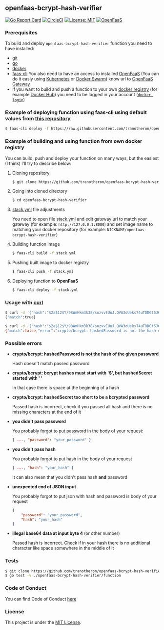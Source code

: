 ## openfaas-bcrypt-hash-verifier
[![Go Report Card](https://goreportcard.com/badge/github.com/tranotheron/openfaas-bcrypt-hash-verifier)](https://goreportcard.com/report/github.com/tranotheron/openfaas-bcrypt-hash-verifier)
[![CircleCI](https://circleci.com/gh/tranotheron/openfaas-bcrypt-hash-verifier.svg?style=shield)](https://circleci.com/gh/tranotheron/openfaas-bcrypt-hash-verifier)
[![License: MIT](https://img.shields.io/badge/License-MIT-yellow.svg)](https://opensource.org/licenses/MIT)
[![OpenFaaS](https://img.shields.io/badge/openfaas-serverless-blue.svg)](https://www.openfaas.com)

### Prerequisites
To build and deploy `openfaas-bcrypt-hash-verifier` function you need to have installed:
- [git](https://git-scm.com/downloads)
- [go](https://golang.org/doc/install)
- [docker](https://docs.docker.com/install/)
- [faas-cli](https://github.com/openfaas/faas-cli#get-started-install-the-cli)
You also need to have an access to installed [OpenFaaS](https://github.com/openfaas/faas#hands-on-labs-detailed-getting-started) (You can do it easly using [Kubernetes](https://github.com/kubernetes/kubernetes#to-start-using-kubernetes) or [Docker Swarm](https://docs.docker.com/engine/swarm/)) know url to [OpenFaaS Gateway](https://github.com/openfaas/faas/tree/master/gateway)
- If you want to build and push a function to your own [docker registry](https://docs.docker.com/registry/) (for example [Docker Hub](https://hub.docker.com/)) you need to be logged in your account ([`docker login`](https://docs.docker.com/engine/reference/commandline/login/))

### Example of deploying function using **faas-cli** using default values from [this repository](https://raw.githubusercontent.com/tranotheron/openfaas-bcrypt-hash-verifier/master/stack.yml)
```bash
$ faas-cli deploy -f https://raw.githubusercontent.com/tranotheron/openfaas-bcrypt-hash-verifier/master/stack.yml
```

### Example of building and using function from own docker registry

You can build, push and deploy your function on many ways, but the easiest (I think) I'll try to describe below:

1. Cloning repository
    ```bash
    $ git clone https://github.com/tranotheron/openfaas-bcrypt-hash-verifier
    ```

2. Going into cloned directory
    ```bash
    $ cd openfaas-bcrypt-hash-verifier
    ```

3. [stack.yml](stack.yml) file adjustments

    You need to open file [stack.yml](stack.yml) and edit gateway url to match your gateway (for example: `http://127.0.0.1:8080`) and set image name to matching your docker repository (for example: `NICKNAME/openfaas-bcrypt-hash-verifier`)

4. Building function image
    ```bash
    $ faas-cli build -f stack.yml
    ```

5. Pushing built image to docker registry
    ```bash
    $ faas-cli push -f stack.yml
    ```

6. Deploying function to **OpenFaaS**
    ```bash
    $ faas-cli deploy -f stack.yml
    ```

### Usage with [curl](https://curl.haxx.se/)
```bash
$ curl -d '{"hash":"$2a$12$Y/98WmHkm3k38/suzvvEUuJ.QVA3oUeks74uTDDGt6JGhTqL/RP0K","password": "foo"}' -X POST http://localhost:8080/function/bcrypt
{"match":true}

$ curl -d '{"hash":"$2a$12$Y/98WmHkm3k38/suzvvEUuJ.QVA3oUeks74uTDDGt6JGhTqL/RP0K","password": "bar"}' -X POST http://localhost:8080/function/bcrypt
{"match":false,"error":"crypto/bcrypt: hashedPassword is not the hash of the given password"}
```

### Possible errors
- **crypto/bcrypt: hashedPassword is not the hash of the given password**

    Hash doesn't match passed password

- **crypto/bcrypt: bcrypt hashes must start with '$', but hashedSecret started with ' '**

    In that case there is space at the beginning of a hash

- **crypto/bcrypt: hashedSecret too short to be a bcrypted password**

    Passed hash is incorrect, check if you passed all hash and there is no missing characters at the end of it

- **you didn't pass password**

    You probably forgot to put password in the body of your request:
    ```json
    { ..., "password": "your_password" }
    ```

- **you didn't pass hash**

    You probably forgot to put hash in the body of your request
    ```json
    { ..., "hash": "your_hash" }
    ```
    It can also mean that you didn't pass hash **and** password

- **unexpected end of JSON input**

    You probably forgot to put json with hash and password is body of your request
    ```json
    {
        "password": "your_password",
        "hash": "your_hash"
    }
    ```

- **illegal base64 data at input byte 4** (or other number)

    Passed hash is incorrect. Check if in your hash there is no additional character like space somewhere in the middle of it

### Tests
```bash
$ git clone https://github.com/tranotheron/openfaas-bcrypt-hash-verifier
$ go test -v ./openfaas-bcrypt-hash-verifier/function
```

### Code of Conduct
You can find Code of Conduct [here](CODE_OF_CONDUCT.md)

### License
This project is under the [MIT License](https://github.com/tranotheron/openfaas-bcrypt-hash-verifier/blob/master/LICENSE).
